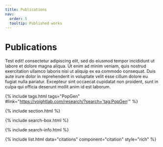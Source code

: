 ```yaml
---
title: Publications
nav:
  order: 5
  tooltip: Published works
---
```


# <i class="fa-solid fa-book-skull"></i>Publications

Test edit! consectetur adipiscing elit, sed do eiusmod tempor incididunt ut labore et dolore magna aliqua.
Ut enim ad minim veniam, quis nostrud exercitation ullamco laboris nisi ut aliquip ex ea commodo consequat.
Duis aute irure dolor in reprehenderit in voluptate velit esse cillum dolore eu fugiat nulla pariatur.
Excepteur sint occaecat cupidatat non proident, sunt in culpa qui officia deserunt mollit anim id est laborum.

{%
  include tags.html
  tags="PopGen"
  #link="https://voightlab.com/research/?search='tag:PopGen'"
%}


{% include section.html %}

{% include search-box.html %}

{% include search-info.html %}

{% include list.html data="citations" component="citation" style="rich" %}
